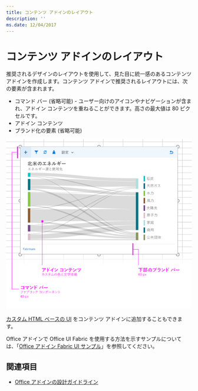 ```yaml
---
title: コンテンツ アドインのレイアウト
description: ''
ms.date: 12/04/2017
---
```



# <a name="layout-for-content-add-ins"></a>コンテンツ アドインのレイアウト

推奨されるデザインのレイアウトを使用して、見た目に統一感のあるコンテンツ アドインを作成します。コンテンツ アドインで推奨されるレイアウトには、次の要素が含まれます。 

- コマンド バー (省略可能) - ユーザー向けのアイコンやナビゲーションが含まれ、アドイン コンテンツを重ねることができます。高さの最大値は 80 ピクセルです。
- アドイン コンテンツ
- ブランド化の要素 (省略可能)

![コンテンツ アドイン、コンテンツ、コマンド バーのレイアウト](../../images/layouts-content-v0.02.png)

[カスタム HTML ベースの UI](ui-elements.md#custom-html-based-ui) をコンテンツ アドインに追加することもできます。

Office アドインで Office UI Fabric を使用する方法を示すサンプルについては、「[Office アドイン Fabric UI サンプル](https://github.com/OfficeDev/Office-Add-in-Fabric-UI-Sample)」を参照してください。

<!-- Add sample template for content add-in and individual building blocks - Command Bar, Input, layout components. -->

## <a name="see-also"></a>関連項目

- [Office アドインの設計ガイドライン](../add-in-design.md)